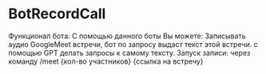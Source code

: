 # BotRecordCall
Функционал бота: С помощью данного боты Вы можете:
Записывать аудио GoogleMeet встречи, бот по запросу выдаст текст этой встречи. с помощью GPT делать запросы к самому тексту.
Запуск записи: через команду /meet {кол-во участников} {ссылка на встречу}
